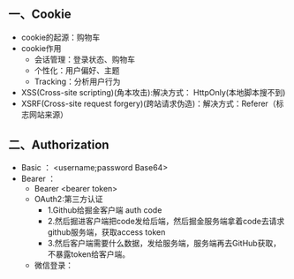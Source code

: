 # 

## 一、Cookie
- cookie的起源：购物车
- cookie作用
  - 会话管理：登录状态、购物车
  - 个性化：用户偏好、主题
  - Tracking：分析用户行为
- XSS(Cross-site scripting)(角本攻击):解决方式： HttpOnly(本地脚本搜不到)
- XSRF(Cross-site request forgery)(跨站请求伪造)：解决方式：Referer（标志网站来源）
## 二、Authorization
- Basic ：
  <username;password Base64>
- Bearer ：
  - Bearer \<bearer token\>
  - OAuth2:第三方认证 
    - 1.Github给掘金客户端 auth code
    - 2.然后掘进客户端把code发给后端，然后掘金服务端拿着code去请求github服务端，获取access token
    - 3.然后客户端需要什么数据，发给服务端，服务端再去GitHub获取，不暴露token给客户端。
  - 微信登录：
